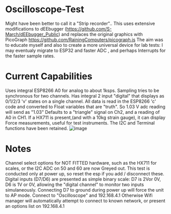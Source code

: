 # Oscilloscope-Test

Might have been better to call it a "Strip recorder".. 
This uses extensive modifications to dEEbugger (https://github.com/S-March/dEEbugger_Public) 
and replaces the original graphics with PicoGraph https://github.com/RainingComputers/picograph.js 
The aim was to educate myself and also to create a more universal device for lab tests: 
I may eventualy migrate to ESP32 and faster ADC , and perhaps Interrupts for the faster sample rates.
# Current Capabilities
Uses integral ESP8266 A0 for analog to about 1ksps.
Sampling tries to be synchronous for two channels.
Has integral 2 input "digital" that displays as 0/1/2/3 'v' states on a single channel.
All data is read in the ESP8266 'c' code and converted to Float variables that are "truth". So 1.03 V adc reading will send as "1.03"
Defaults to a "triangle" signal on Ch2, and a reading of A0 in CH1.
If a HX711 is present,(and with a 10kg strain gauge), it can display Force measurements, useful for test instruments.
The I2C and Terminal functions have been retained. 
![image](https://user-images.githubusercontent.com/6950560/200069121-6060dc1a-fdd6-4684-88f0-ffd7dc79e09c.png)

# Notes
Channel select options for NOT FITTED hardware, such as the HX711 for scales, or the I2C ADC on 50 and 60 are now Greyed out.
This test is conducted only at power up, so reset the esp if you add / disconnect these. 
Digital inputs (D7/D6) are presented as simple binary scale: D7 is 2Vor 0V, D6 is 1V or 0V, allowing the "digital channel" to monitor two inputs simulaneously.
Connecting D7 to ground during power up will force the unit to AP mode. Connect to "Oscilloscope" and 192.168.4.1 
Otherwise Wifi manager will automatically attempt to connect to known network, or present an options list on 192.168.4.1 




